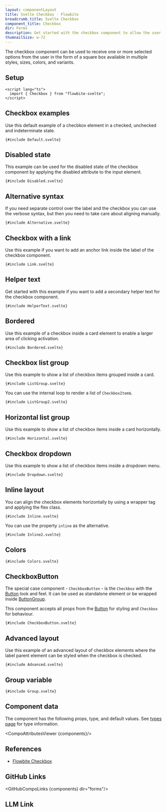 ```yaml
---
layout: componentLayout
title: Svelte Checkbox - Flowbite
breadcrumb_title: Svelte Checkbox
component_title: Checkbox
dir: Forms
description: Get started with the checkbox component to allow the user to select one or more options in the form of a square box available in multiple sizes and colors
thumnailSize: w-72
---
```


<script lang="ts">
  import { CompoAttributesViewer,  GitHubCompoLinks, toKebabCase, LlmLink } from '../../utils'

  const components = 'Checkbox, CheckboxButton'
</script>

The checkbox component can be used to receive one or more selected options from the user in the form of a square box available in multiple styles, sizes, colors, and variants.

## Setup

```svelte example hideOutput
<script lang="ts">
  import { Checkbox } from "flowbite-svelte";
</script>
```

## Checkbox examples

Use this default example of a checbkox element in a checked, unchecked and indeterminate state.

```svelte example class="flex flex-col gap-4" hideScript
{#include Default.svelte}
```

## Disabled state

This example can be used for the disabled state of the checkbox component by applying the disabled attribute to the input element.

```svelte example class="flex flex-col gap-4" hideScript
{#include Disabled.svelte}
```

## Alternative syntax

If you need separate control over the label and the checkbox you can use the verbose syntax, but then you need to take care about aligning manually.

```svelte example class="flex flex-col gap-4"
{#include Alternative.svelte}
```

## Checkbox with a link

Use this example if you want to add an anchor link inside the label of the checkbox component.

```svelte example hideScript
{#include Link.svelte}
```

## Helper text

Get started with this example if you want to add a secondary helper text for the checkbox component.

```svelte example
{#include HelperText.svelte}
```

## Bordered

Use this example of a checkbox inside a card element to enable a larger area of clicking activation.

```svelte example hideScript
{#include Bordered.svelte}
```

## Checkbox list group

Use this example to show a list of checkbox items grouped inside a card.

```svelte example
{#include ListGroup.svelte}
```

You can use the internal loop to render a list of `CheckboxItem`s.

```svelte example
{#include ListGroup2.svelte}
```

## Horizontal list group

Use this example to show a list of checkbox items inside a card horizontally.

```svelte example hideScript
{#include Horizontal.svelte}
```

## Checkbox dropdown

Use this example to show a list of checkbox items inside a dropdown menu.

```svelte example class="flex justify-center items-start h-96"
{#include Dropdown.svelte}
```

## Inline layout

You can align the checkbox elements horizontally by using a wrapper tag and applying the flex class.

```svelte example hideScript
{#include Inline.svelte}
```

You can use the property `inline` as the alternative.

```svelte example hideScript
{#include Inline2.svelte}
```

## Colors

```svelte example hideResponsiveButtons
{#include Colors.svelte}
```

## CheckboxButton

The special case component - `CheckboxButton` - is the `Checkbox` with the [Button](/docs/components/buttons) look and feel. It can be used as standalone element or be wrapped inside [ButtonGroup](/docs/components/button-group).

This component accepts all props from the [Button](/docs/components/buttons) for styling and `Checkbox` for behaviour.

```svelte example class="space-y-4"
{#include CheckboxButton.svelte}
```

## Advanced layout

Use this example of an advanced layout of checkbox elements where the label parent element can be styled when the checkbox is checked.

```svelte example
{#include Advanced.svelte}
```

## Group variable

```svelte example
{#include Group.svelte}
```

## Component data

The component has the following props, type, and default values. See [types page](/docs/pages/typescript) for type information.

<CompoAttributesViewer {components}/>

## References

- [Flowbite Checkbox](https://flowbite.com/docs/forms/checkbox/)

## GitHub Links

<GitHubCompoLinks {components} dir="forms"/>

## LLM Link

<LlmLink />
